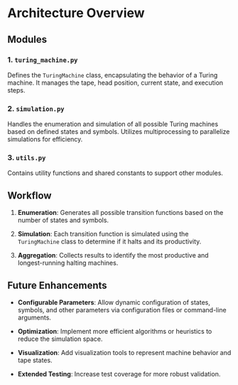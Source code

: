 # Architecture Overview

## Modules

### 1. `turing_machine.py`

Defines the `TuringMachine` class, encapsulating the behavior of a Turing machine. It manages the tape, head position, current state, and execution steps.

### 2. `simulation.py`

Handles the enumeration and simulation of all possible Turing machines based on defined states and symbols. Utilizes multiprocessing to parallelize simulations for efficiency.

### 3. `utils.py`

Contains utility functions and shared constants to support other modules.

## Workflow

1. **Enumeration**: Generates all possible transition functions based on the number of states and symbols.

2. **Simulation**: Each transition function is simulated using the `TuringMachine` class to determine if it halts and its productivity.

3. **Aggregation**: Collects results to identify the most productive and longest-running halting machines.

## Future Enhancements

- **Configurable Parameters**: Allow dynamic configuration of states, symbols, and other parameters via configuration files or command-line arguments.

- **Optimization**: Implement more efficient algorithms or heuristics to reduce the simulation space.

- **Visualization**: Add visualization tools to represent machine behavior and tape states.

- **Extended Testing**: Increase test coverage for more robust validation.
